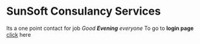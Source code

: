 # SunSoft Consulancy Services
Its a one point contact for job
_Good **Evening** everyone_
To go to **login page** [click](login.html) here
